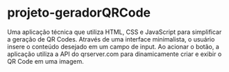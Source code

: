 # projeto-geradorQRCode
Uma aplicação técnica que utiliza HTML, CSS e JavaScript para simplificar a geração de QR Codes. Através de uma interface minimalista, o usuário insere o conteúdo desejado em um campo de input. Ao acionar o botão, a aplicação utiliza a API do qrserver.com para dinamicamente criar e exibir o QR Code em uma imagem.
